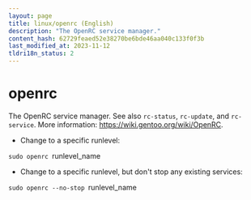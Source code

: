 ```yaml
---
layout: page
title: linux/openrc (English)
description: "The OpenRC service manager."
content_hash: 62729feaed52e38270be6bde46aa040c133f0f3b
last_modified_at: 2023-11-12
tldri18n_status: 2
---
```

# openrc

The OpenRC service manager.
See also `rc-status`, `rc-update`, and `rc-service`.
More information: <https://wiki.gentoo.org/wiki/OpenRC>.

- Change to a specific runlevel:

`sudo openrc `<span class="tldr-var badge badge-pill bg-dark-lm bg-white-dm text-white-lm text-dark-dm font-weight-bold">runlevel_name</span>

- Change to a specific runlevel, but don't stop any existing services:

`sudo openrc --no-stop `<span class="tldr-var badge badge-pill bg-dark-lm bg-white-dm text-white-lm text-dark-dm font-weight-bold">runlevel_name</span>
